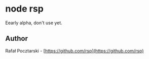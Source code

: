 node rsp
========

Eearly alpha, don't use yet.

Author
------
Rafał Pocztarski - [https://github.com/rsp](https://github.com/rsp)

